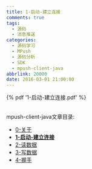 ```yaml
---
title: 1-启动-建立连接
comments: true
tags:
  - 源码
  - 消息推送
categories:
  - 源码学习
  - MPush
  - 源码分析
  - SDK
  - mpush-client-java
abbrlink: 20000
date: 2016-03-01 21:00:00
---
```



{% pdf '1-启动-建立连接.pdf' %}


<br>
 mpush-client-java文章目录:

* [0-关于](../0-关于)
* **[1-启动-建立连接](../1-启动-建立连接)**
* [2-读数据](../2-读数据)
* [3-写数据](../3-写数据)
* [4-握手](../4-握手)
